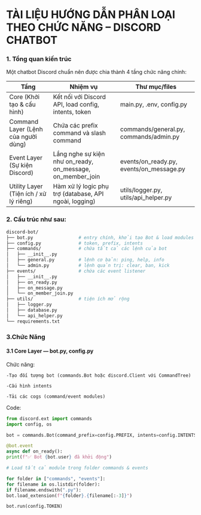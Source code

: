 # TÀI LIỆU HƯỚNG DẪN PHÂN LOẠI THEO CHỨC NĂNG – DISCORD CHATBOT

### 1. Tổng quan kiến trúc

Một chatbot Discord chuẩn nên được chia thành 4 tầng chức năng chính:

| Tầng                                   | Nhiệm vụ                                                   | Thư mục/files                            |
| -------------------------------------- | ---------------------------------------------------------- | ---------------------------------------- |
| Core (Khởi tạo & cấu hình)             | Kết nối với Discord API, load config, intents, token       | main.py, .env, config.py                 |
| Command Layer (Lệnh của người dùng)    | Chứa các prefix command và slash command                   | commands/general.py, commands/admin.py   |
| Event Layer (Sự kiện Discord)          | Lắng nghe sự kiện như on_ready, on_message, on_member_join | events/on_ready.py, events/on_message.py |
| Utility Layer (Tiện ích / xử lý riêng) | Hàm xử lý logic phụ trợ (database, API ngoài, logging)     | utils/logger.py, utils/api_helper.py     |

### 2. Cấu trúc như sau:

```bash
discord-bot/
├── bot.py                 # entry chính, khởi tạo Bot & load modules
├── config.py              # token, prefix, intents
├── commands/              # chứa tất cả các lệnh của bot
│   ├── __init__.py
│   ├── general.py         # lệnh cơ bản: ping, help, info
│   └── admin.py           # lệnh quản trị: clear, ban, kick
├── events/                # chứa các event listener
│   ├── __init__.py
│   ├── on_ready.py
│   ├── on_message.py
│   └── on_member_join.py
├── utils/                 # tiện ích mở rộng
│   ├── logger.py
│   ├── database.py
│   └── api_helper.py
└── requirements.txt

```

### 3.Chức Năng  

#### 3.1 Core Layer — bot.py, config.py

Chức năng:

    -Tạo đối tượng bot (commands.Bot hoặc discord.Client với CommandTree)

    -Cấu hình intents

    -Tải các cogs (command/event modules)

Code:

```python
from discord.ext import commands
import config, os

bot = commands.Bot(command_prefix=config.PREFIX, intents=config.INTENTS)

@bot.event
async def on_ready():
print(f"✅ Bot {bot.user} đã khởi động")

# Load tất cả module trong folder commands & events

for folder in ["commands", "events"]:
for filename in os.listdir(folder):
if filename.endswith(".py"):
bot.load_extension(f"{folder}.{filename[:-3]}")

bot.run(config.TOKEN)
```
